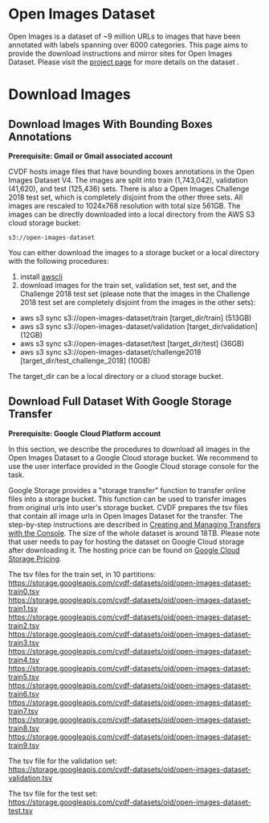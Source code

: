 # Open Images Dataset
Open Images is a dataset of ~9 million URLs to images that have been annotated with labels spanning over 6000 categories. This page aims to provide the download instructions and mirror sites for Open Images Dataset. Please visit the [project page](https://storage.googleapis.com/openimages/web/index.html) for more details on the dataset .

# Download Images

## Download Images With Bounding Boxes Annotations
**Prerequisite: Gmail or Gmail associated account**

CVDF hosts image files that have bounding boxes annotations in the Open Images Dataset V4. The images are split into train (1,743,042), validation (41,620), and test (125,436) sets. There is also a Open Images Challenge 2018 test set, which is completely disjoint from the other three sets. All images are rescaled to 1024x768 resolution with total size 561GB. The images can be directly downloaded into a local directory from the AWS S3 cloud storage bucket:
```
s3://open-images-dataset
```
You can either download the images to a storage bucket or a local directory with the following procedures:
1. install [awscli](https://aws.amazon.com/cli/)
2. download images for the train set, validation set, test set, and the Challenge 2018 test set (please note that the images in the Challenge 2018 test set are completely disjoint from the images in the other sets):
  * aws s3 sync s3://open-images-dataset/train [target_dir/train] (513GB)  
  * aws s3 sync s3://open-images-dataset/validation [target_dir/validation] (12GB)  
  * aws s3 sync s3://open-images-dataset/test [target_dir/test] (36GB)
  * aws s3 sync s3://open-images-dataset/challenge2018 [target_dir/test_challenge_2018] (10GB)

The target_dir can be a local directory or a cluod storage bucket.

## Download Full Dataset With Google Storage Transfer
**Prerequisite: Google Cloud Platform account**

In this section, we describe the procedures to download all images in the Open Images Dataset to a Google Cloud storage bucket. We recommend to use the user interface provided in the Google Cloud storage console for the task.

Google Storage provides a "storage transfer" function to transfer online files into a storage bucket. This function can be used to transfer images from original urls into user's storage bucket. CVDF prepares the tsv files that contain all image urls in Open Images Dataset for the transfer. The step-by-step instructions are described in [Creating and Managing Transfers with the Console](https://cloud.google.com/storage/transfer/create-manage-transfer-console). The size of the whole dataset is around 18TB. Please note that user needs to pay for hosting the dataset on Google Cloud storage after downloading it. The hosting price can be found on [Google Cloud Storage Pricing](https://cloud.google.com/storage/pricing).

The tsv files for the train set, in 10 partitions:  
https://storage.googleapis.com/cvdf-datasets/oid/open-images-dataset-train0.tsv<br>
https://storage.googleapis.com/cvdf-datasets/oid/open-images-dataset-train1.tsv<br>
https://storage.googleapis.com/cvdf-datasets/oid/open-images-dataset-train2.tsv<br>
https://storage.googleapis.com/cvdf-datasets/oid/open-images-dataset-train3.tsv<br>
https://storage.googleapis.com/cvdf-datasets/oid/open-images-dataset-train4.tsv<br>
https://storage.googleapis.com/cvdf-datasets/oid/open-images-dataset-train5.tsv<br>
https://storage.googleapis.com/cvdf-datasets/oid/open-images-dataset-train6.tsv<br>
https://storage.googleapis.com/cvdf-datasets/oid/open-images-dataset-train7.tsv<br>
https://storage.googleapis.com/cvdf-datasets/oid/open-images-dataset-train8.tsv<br>
https://storage.googleapis.com/cvdf-datasets/oid/open-images-dataset-train9.tsv<br>

The tsv file for the validation set:  
https://storage.googleapis.com/cvdf-datasets/oid/open-images-dataset-validation.tsv

The tsv file for the test set:  
https://storage.googleapis.com/cvdf-datasets/oid/open-images-dataset-test.tsv

